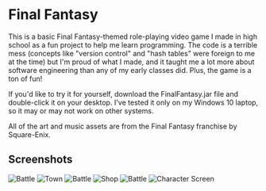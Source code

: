 # Final Fantasy

This is a basic Final Fantasy-themed role-playing video game I made in high school as a fun project to help me learn programming. The code is a terrible mess (concepts like "version control" and "hash tables" were foreign to me at the time) but I'm proud of what I made, and it taught me a lot more about software engineering than any of my early classes did. Plus, the game is a ton of fun!

If you'd like to try it for yourself, download the FinalFantasy.jar file and double-click it on your desktop. I've tested it only on my Windows 10 laptop, so it may or may not work on other systems.

All of the art and music assets are from the Final Fantasy franchise by Square-Enix.


## Screenshots

![Battle](https://github.com/shuklak13/FinalFantasy/blob/master/screenshots/BattleScene.png)
![Town](https://github.com/shuklak13/FinalFantasy/blob/master/screenshots/Town.png)
![Battle](https://github.com/shuklak13/FinalFantasy/screenshots/blob/master/BattleScene2.png)
![Shop](https://github.com/shuklak13/FinalFantasy/screenshots/blob/master/Shop.png)
![Battle](https://github.com/shuklak13/FinalFantasy/screenshots/blob/master/BattleScene3.png)
![Character Screen](https://github.com/shuklak13/FinalFantasy/screenshots/blob/master/CharacterStatusScreen.png)
